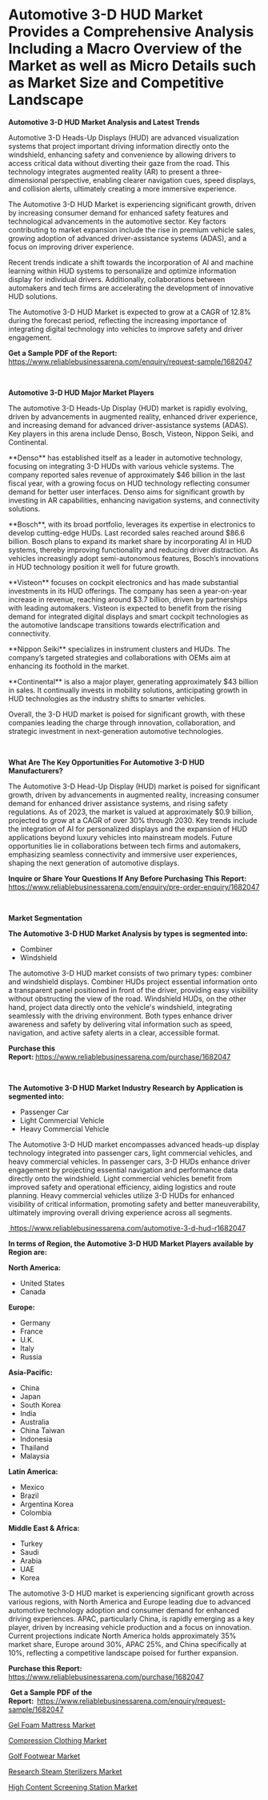 <p><h1>Automotive 3-D HUD Market Provides a Comprehensive Analysis Including a Macro Overview of the Market as well as Micro Details such as Market Size and Competitive Landscape</h1></p><p><strong>Automotive 3-D HUD Market Analysis and Latest Trends</strong></p>
<p><p>Automotive 3-D Heads-Up Displays (HUD) are advanced visualization systems that project important driving information directly onto the windshield, enhancing safety and convenience by allowing drivers to access critical data without diverting their gaze from the road. This technology integrates augmented reality (AR) to present a three-dimensional perspective, enabling clearer navigation cues, speed displays, and collision alerts, ultimately creating a more immersive experience.</p><p>The Automotive 3-D HUD Market is experiencing significant growth, driven by increasing consumer demand for enhanced safety features and technological advancements in the automotive sector. Key factors contributing to market expansion include the rise in premium vehicle sales, growing adoption of advanced driver-assistance systems (ADAS), and a focus on improving driver experience. </p><p>Recent trends indicate a shift towards the incorporation of AI and machine learning within HUD systems to personalize and optimize information display for individual drivers. Additionally, collaborations between automakers and tech firms are accelerating the development of innovative HUD solutions. </p><p>The Automotive 3-D HUD Market is expected to grow at a CAGR of 12.8% during the forecast period, reflecting the increasing importance of integrating digital technology into vehicles to improve safety and driver engagement.</p></p>
<p><strong>Get a Sample PDF of the Report:&nbsp;</strong> <a href="https://www.reliablebusinessarena.com/enquiry/request-sample/1682047?utm_campaign=1174&utm_medium=2&utm_source=Github&utm_content=ia&utm_term=01102024&utm_id=automotive-3-d-hud">https://www.reliablebusinessarena.com/enquiry/request-sample/1682047</a></p>
<p>&nbsp;</p>
<p><strong>Automotive 3-D HUD Major Market Players</strong></p>
<p><p>The automotive 3-D Heads-Up Display (HUD) market is rapidly evolving, driven by advancements in augmented reality, enhanced driver experience, and increasing demand for advanced driver-assistance systems (ADAS). Key players in this arena include Denso, Bosch, Visteon, Nippon Seiki, and Continental.</p><p>**Denso** has established itself as a leader in automotive technology, focusing on integrating 3-D HUDs with various vehicle systems. The company reported sales revenue of approximately $46 billion in the last fiscal year, with a growing focus on HUD technology reflecting consumer demand for better user interfaces. Denso aims for significant growth by investing in AR capabilities, enhancing navigation systems, and connectivity solutions.</p><p>**Bosch**, with its broad portfolio, leverages its expertise in electronics to develop cutting-edge HUDs. Last recorded sales reached around $86.6 billion. Bosch plans to expand its market share by incorporating AI in HUD systems, thereby improving functionality and reducing driver distraction. As vehicles increasingly adopt semi-autonomous features, Bosch’s innovations in HUD technology position it well for future growth.</p><p>**Visteon** focuses on cockpit electronics and has made substantial investments in its HUD offerings. The company has seen a year-on-year increase in revenue, reaching around $3.7 billion, driven by partnerships with leading automakers. Visteon is expected to benefit from the rising demand for integrated digital displays and smart cockpit technologies as the automotive landscape transitions towards electrification and connectivity.</p><p>**Nippon Seiki** specializes in instrument clusters and HUDs. The company’s targeted strategies and collaborations with OEMs aim at enhancing its foothold in the market. </p><p>**Continental** is also a major player, generating approximately $43 billion in sales. It continually invests in mobility solutions, anticipating growth in HUD technologies as the industry shifts to smarter vehicles.</p><p>Overall, the 3-D HUD market is poised for significant growth, with these companies leading the charge through innovation, collaboration, and strategic investment in next-generation automotive technologies.</p></p>
<p>&nbsp;</p>
<p><strong>What Are The Key Opportunities For Automotive 3-D HUD Manufacturers?</strong></p>
<p><p>The Automotive 3-D Head-Up Display (HUD) market is poised for significant growth, driven by advancements in augmented reality, increasing consumer demand for enhanced driver assistance systems, and rising safety regulations. As of 2023, the market is valued at approximately $0.9 billion, projected to grow at a CAGR of over 30% through 2030. Key trends include the integration of AI for personalized displays and the expansion of HUD applications beyond luxury vehicles into mainstream models. Future opportunities lie in collaborations between tech firms and automakers, emphasizing seamless connectivity and immersive user experiences, shaping the next generation of automotive displays.</p></p>
<p><strong>Inquire or Share Your Questions If Any Before Purchasing This Report:</strong> <a href="https://www.reliablebusinessarena.com/enquiry/pre-order-enquiry/1682047?utm_campaign=1174&utm_medium=2&utm_source=Github&utm_content=ia&utm_term=01102024&utm_id=automotive-3-d-hud">https://www.reliablebusinessarena.com/enquiry/pre-order-enquiry/1682047</a></p>
<p>&nbsp;</p>
<p><strong>Market Segmentation</strong></p>
<p><strong>The Automotive 3-D HUD Market Analysis by types is segmented into:</strong></p>
<p><ul><li>Combiner</li><li>Windshield</li></ul></p>
<p><p>The automotive 3-D HUD market consists of two primary types: combiner and windshield displays. Combiner HUDs project essential information onto a transparent panel positioned in front of the driver, providing easy visibility without obstructing the view of the road. Windshield HUDs, on the other hand, project data directly onto the vehicle's windshield, integrating seamlessly with the driving environment. Both types enhance driver awareness and safety by delivering vital information such as speed, navigation, and active safety alerts in a clear, accessible format.</p></p>
<p><strong>Purchase this Report:&nbsp;</strong><a href="https://www.reliablebusinessarena.com/purchase/1682047?utm_campaign=1174&utm_medium=2&utm_source=Github&utm_content=ia&utm_term=01102024&utm_id=automotive-3-d-hud">https://www.reliablebusinessarena.com/purchase/1682047</a></p>
<p>&nbsp;</p>
<p><strong>The Automotive 3-D HUD Market Industry Research by Application is segmented into:</strong></p>
<p><ul><li>Passenger Car</li><li>Light Commercial Vehicle</li><li>Heavy Commercial Vehicle</li></ul></p>
<p><p>The Automotive 3-D HUD market encompasses advanced heads-up display technology integrated into passenger cars, light commercial vehicles, and heavy commercial vehicles. In passenger cars, 3-D HUDs enhance driver engagement by projecting essential navigation and performance data directly onto the windshield. Light commercial vehicles benefit from improved safety and operational efficiency, aiding logistics and route planning. Heavy commercial vehicles utilize 3-D HUDs for enhanced visibility of critical information, promoting safety and better maneuverability, ultimately improving overall driving experience across all segments.</p></p>
<p><a href="https://www.reliablebusinessarena.com/automotive-3-d-hud-r1682047?utm_campaign=1174&utm_medium=2&utm_source=Github&utm_content=ia&utm_term=01102024&utm_id=automotive-3-d-hud">&nbsp;https://www.reliablebusinessarena.com/automotive-3-d-hud-r1682047</a></p>
<p><strong>In terms of Region, the Automotive 3-D HUD Market Players available by Region are:</strong></p>
<p>
    <p> <strong> North America: </strong>
        <ul>
            <li>United States</li>
            <li>Canada</li>
        </ul>
        </p> 
    <p> <strong> Europe: </strong>
        <ul>
            <li>Germany</li>
            <li>France</li>
            <li>U.K.</li>
            <li>Italy</li>
            <li>Russia</li>
        </ul>
        </p> 
    <p> <strong> Asia-Pacific: </strong>
        <ul>
            <li>China</li>
            <li>Japan</li>
            <li>South Korea</li>
            <li>India</li>
            <li>Australia</li>
            <li>China Taiwan</li>
            <li>Indonesia</li>
            <li>Thailand</li>
            <li>Malaysia</li>
        </ul>
        </p> 
    <p> <strong> Latin America: </strong>
        <ul>
            <li>Mexico</li>
            <li>Brazil</li>
            <li>Argentina Korea</li>
            <li>Colombia</li>
        </ul>
        </p> 
    <p> <strong> Middle East & Africa: </strong>
        <ul>
            <li>Turkey</li>
            <li>Saudi</li>
            <li>Arabia</li>
            <li>UAE</li>
            <li>Korea</li>
        </ul>
    </p>
    </p>
<p><p>The automotive 3-D HUD market is experiencing significant growth across various regions, with North America and Europe leading due to advanced automotive technology adoption and consumer demand for enhanced driving experiences. APAC, particularly China, is rapidly emerging as a key player, driven by increasing vehicle production and a focus on innovation. Current projections indicate North America holds approximately 35% market share, Europe around 30%, APAC 25%, and China specifically at 10%, reflecting a competitive landscape poised for further expansion.</p></p>
<p><strong>Purchase this Report: </strong><a href="https://www.reliablebusinessarena.com/purchase/1682047?utm_campaign=1174&utm_medium=2&utm_source=Github&utm_content=ia&utm_term=01102024&utm_id=automotive-3-d-hud">https://www.reliablebusinessarena.com/purchase/1682047</a></p>
<p>&nbsp;<strong>Get a Sample PDF of the Report:&nbsp;&nbsp;</strong><a href="https://www.reliablebusinessarena.com/enquiry/request-sample/1682047?utm_campaign=1174&utm_medium=2&utm_source=Github&utm_content=ia&utm_term=01102024&utm_id=automotive-3-d-hud">https://www.reliablebusinessarena.com/enquiry/request-sample/1682047</a></p>
<p><strong></strong></p>
<p><p><a href="https://www.linkedin.com/pulse/what-innovations-market-trends-shaping-gel-foam-mattress-mczte?utm_campaign=1174&utm_medium=2&utm_source=Github&utm_content=ia&utm_term=01102024&utm_id=automotive-3-d-hud">Gel Foam Mattress Market</a></p><p><a href="https://www.linkedin.com/pulse/compression-clothing-market-share-new-trends-analysis-uaa0c?utm_campaign=1174&utm_medium=2&utm_source=Github&utm_content=ia&utm_term=01102024&utm_id=automotive-3-d-hud">Compression Clothing Market</a></p><p><a href="https://www.linkedin.com/pulse/emerging-market-trends-regional-analysis-golf-footwear-e1ixc?utm_campaign=1174&utm_medium=2&utm_source=Github&utm_content=ia&utm_term=01102024&utm_id=automotive-3-d-hud">Golf Footwear Market</a></p><p><a href="https://issuu.com/reportprime-2/docs/research-steam-sterilizers-market-s_b5b47badb7c6ef?utm_campaign=1174&utm_medium=2&utm_source=Github&utm_content=ia&utm_term=01102024&utm_id=automotive-3-d-hud">Research Steam Sterilizers Market</a></p><p><a href="https://issuu.com/reportprime-2/docs/high-content-screening-station-mark_08890123065430?utm_campaign=1174&utm_medium=2&utm_source=Github&utm_content=ia&utm_term=01102024&utm_id=automotive-3-d-hud">High Content Screening Station Market</a></p></p>